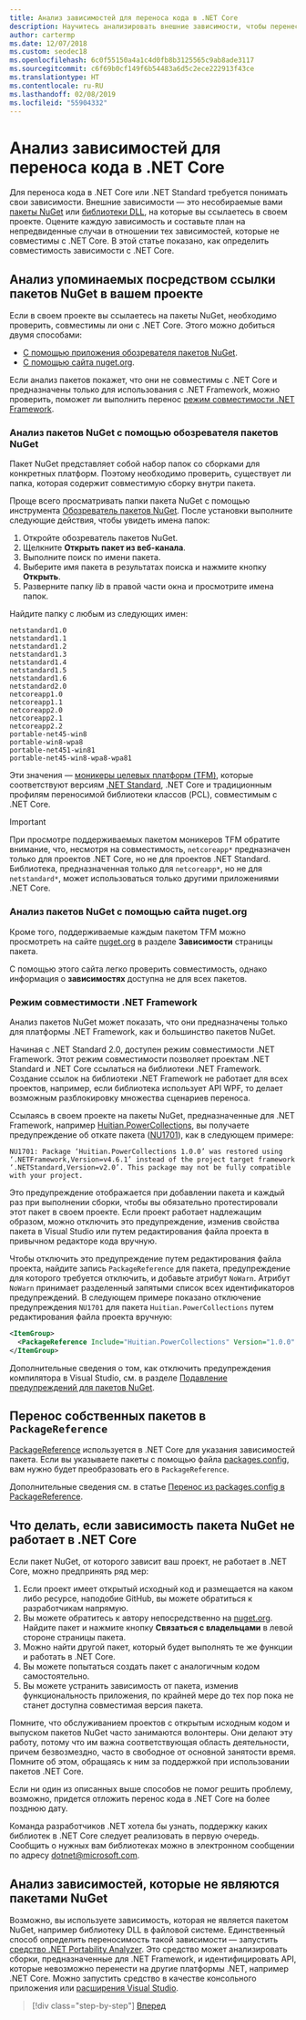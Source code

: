 ```yaml
---
title: Анализ зависимостей для переноса кода в .NET Core
description: Научитесь анализировать внешние зависимости, чтобы перенести свой проект из .NET Framework в .NET Core.
author: cartermp
ms.date: 12/07/2018
ms.custom: seodec18
ms.openlocfilehash: 6c0f55150a4a1c4d0fb8b3125565c9ab8ade3117
ms.sourcegitcommit: c6f69b0cf149f6b54483a6d5c2ece222913f43ce
ms.translationtype: HT
ms.contentlocale: ru-RU
ms.lasthandoff: 02/08/2019
ms.locfileid: "55904332"
---
```

# <a name="analyze-your-dependencies-to-port-code-to-net-core"></a>Анализ зависимостей для переноса кода в .NET Core

Для переноса кода в .NET Core или .NET Standard требуется понимать свои зависимости. Внешние зависимости — это несобираемые вами [пакеты NuGet](#analyze-referenced-nuget-packages-in-your-projects) или [библиотеки DLL](#analyze-dependencies-that-arent-nuget-packages), на которые вы ссылаетесь в своем проекте. Оцените каждую зависимость и составьте план на непредвиденные случаи в отношении тех зависимостей, которые не совместимы с .NET Core. В этой статье показано, как определить совместимость зависимости с .NET Core.

## <a name="analyze-referenced-nuget-packages-in-your-projects"></a>Анализ упоминаемых посредством ссылки пакетов NuGet в вашем проекте

Если в своем проекте вы ссылаетесь на пакеты NuGet, необходимо проверить, совместимы ли они с .NET Core.
Этого можно добиться двумя способами:

* [С помощью приложения обозревателя пакетов NuGet](#analyze-nuget-packages-using-nuget-package-explorer).
* [С помощью сайта nuget.org](#analyze-nuget-packages-using-nugetorg).

Если анализ пакетов покажет, что они не совместимы с .NET Core и предназначены только для использования с .NET Framework, можно проверить, поможет ли выполнить перенос [режим совместимости .NET Framework](#net-framework-compatibility-mode).

### <a name="analyze-nuget-packages-using-nuget-package-explorer"></a>Анализ пакетов NuGet с помощью обозревателя пакетов NuGet

Пакет NuGet представляет собой набор папок со сборками для конкретных платформ. Поэтому необходимо проверить, существует ли папка, которая содержит совместимую сборку внутри пакета.

Проще всего просматривать папки пакета NuGet с помощью инструмента [Обозреватель пакетов NuGet](https://github.com/NuGetPackageExplorer/NuGetPackageExplorer). После установки выполните следующие действия, чтобы увидеть имена папок:

1. Откройте обозреватель пакетов NuGet.
2. Щелкните **Открыть пакет из веб-канала**.
3. Выполните поиск по имени пакета.
4. Выберите имя пакета в результатах поиска и нажмите кнопку **Открыть**.
5. Разверните папку *lib* в правой части окна и просмотрите имена папок.

Найдите папку с любым из следующих имен:

```
netstandard1.0
netstandard1.1
netstandard1.2
netstandard1.3
netstandard1.4
netstandard1.5
netstandard1.6
netstandard2.0
netcoreapp1.0
netcoreapp1.1
netcoreapp2.0
netcoreapp2.1
netcoreapp2.2
portable-net45-win8
portable-win8-wpa8
portable-net451-win81
portable-net45-win8-wpa8-wpa81
```

Эти значения — [моникеры целевых платформ (TFM)](../../standard/frameworks.md), которые соответствуют версиям [.NET Standard](../../standard/net-standard.md), .NET Core и традиционным профилям переносимой библиотеки классов (PCL), совместимым с .NET Core.

> [!IMPORTANT]
> При просмотре поддерживаемых пакетом моникеров TFM обратите внимание, что, несмотря на совместимость, `netcoreapp*` предназначен только для проектов .NET Core, но не для проектов .NET Standard.
> Библиотека, предназначенная только для `netcoreapp*`, но не для `netstandard*`, может использоваться только другими приложениями .NET Core.

### <a name="analyze-nuget-packages-using-nugetorg"></a>Анализ пакетов NuGet с помощью сайта nuget.org

Кроме того, поддерживаемые каждым пакетом TFM можно просмотреть на сайте [nuget.org](https://www.nuget.org/) в разделе **Зависимости** страницы пакета.

С помощью этого сайта легко проверить совместимость, однако информация о **зависимостях** доступна не для всех пакетов.

### <a name="net-framework-compatibility-mode"></a>Режим совместимости .NET Framework

Анализ пакетов NuGet может показать, что они предназначены только для платформы .NET Framework, как и большинство пакетов NuGet.

Начиная с .NET Standard 2.0, доступен режим совместимости .NET Framework. Этот режим совместимости позволяет проектам .NET Standard и .NET Core ссылаться на библиотеки .NET Framework. Создание ссылок на библиотеки .NET Framework не работает для всех проектов, например, если библиотека использует API WPF, то делает возможным разблокировку множества сценариев переноса.

Ссылаясь в своем проекте на пакеты NuGet, предназначенные для .NET Framework, например [Huitian.PowerCollections](https://www.nuget.org/packages/Huitian.PowerCollections), вы получаете предупреждение об откате пакета ([NU1701](/nuget/reference/errors-and-warnings/nu1701)), как в следующем примере:

`NU1701: Package ‘Huitian.PowerCollections 1.0.0’ was restored using ‘.NETFramework,Version=v4.6.1’ instead of the project target framework ‘.NETStandard,Version=v2.0’. This package may not be fully compatible with your project.`

Это предупреждение отображается при добавлении пакета и каждый раз при выполнении сборки, чтобы вы обязательно протестировали этот пакет в своем проекте. Если проект работает надлежащим образом, можно отключить это предупреждение, изменив свойства пакета в Visual Studio или путем редактирования файла проекта в привычном редакторе кода вручную.

Чтобы отключить это предупреждение путем редактирования файла проекта, найдите запись `PackageReference` для пакета, предупреждение для которого требуется отключить, и добавьте атрибут `NoWarn`. Атрибут `NoWarn` принимает разделенный запятыми список всех идентификаторов предупреждений. В следующем примере показано отключение предупреждения `NU1701` для пакета `Huitian.PowerCollections` путем редактирования файла проекта вручную:

```xml
<ItemGroup>
  <PackageReference Include="Huitian.PowerCollections" Version="1.0.0" NoWarn="NU1701" />
</ItemGroup>
```

Дополнительные сведения о том, как отключить предупреждения компилятора в Visual Studio, см. в разделе [Подавление предупреждений для пакетов NuGet](/visualstudio/ide/how-to-suppress-compiler-warnings#suppress-warnings-for-nuget-packages).

## <a name="port-your-packages-to-packagereference"></a>Перенос собственных пакетов в `PackageReference`

[PackageReference](/nuget/consume-packages/package-references-in-project-files) используется в .NET Core для указания зависимостей пакета. Если вы указываете пакеты с помощью файла [packages.config](/nuget/reference/packages-config), вам нужно будет преобразовать его в `PackageReference`.

Дополнительные сведения см. в статье [Перенос из packages.config в PackageReference](/nuget/reference/migrate-packages-config-to-package-reference).

## <a name="what-to-do-when-your-nuget-package-dependency-doesnt-run-on-net-core"></a>Что делать, если зависимость пакета NuGet не работает в .NET Core

Если пакет NuGet, от которого зависит ваш проект, не работает в .NET Core, можно предпринять ряд мер:

1. Если проект имеет открытый исходный код и размещается на каком либо ресурсе, наподобие GitHub, вы можете обратиться к разработчикам напрямую.
2. Вы можете обратитесь к автору непосредственно на [nuget.org](https://www.nuget.org/). Найдите пакет и нажмите кнопку **Связаться с владельцами** в левой стороне страницы пакета.
3. Можно найти другой пакет, который будет выполнять те же функции и работать в .NET Core.
4. Вы можете попытаться создать пакет с аналогичным кодом самостоятельно.
5. Вы можете устранить зависимость от пакета, изменив функциональность приложения, по крайней мере до тех пор пока не станет доступна совместимая версия пакета.

Помните, что обслуживанием проектов с открытым исходным кодом и выпуском пакетов NuGet часто занимаются волонтеры. Они делают эту работу, потому что им важна соответствующая область деятельности, причем безвозмездно, часто в свободное от основной занятости время. Помните об этом, обращаясь к ним за поддержкой при использовании пакетов .NET Core.

Если ни один из описанных выше способов не помог решить проблему, возможно, придется отложить перенос кода в .NET Core на более позднюю дату.

Команда разработчиков .NET хотела бы узнать, поддержку каких библиотек в .NET Core следует реализовать в первую очередь. Сообщить о нужных вам библиотеках можно в электронном сообщении по адресу dotnet@microsoft.com.

## <a name="analyze-dependencies-that-arent-nuget-packages"></a>Анализ зависимостей, которые не являются пакетами NuGet

Возможно, вы используете зависимость, которая не является пакетом NuGet, например библиотеку DLL в файловой системе. Единственный способ определить переносимость такой зависимости — запустить [средство .NET Portability Analyzer](https://github.com/Microsoft/dotnet-apiport). Это средство может анализировать сборки, предназначенные для .NET Framework, и идентифицировать API, которые невозможно перенести на другие платформы .NET, например .NET Core. Можно запустить средство в качестве консольного приложения или [расширения Visual Studio](../../standard/analyzers/portability-analyzer.md).

>[!div class="step-by-step"]
>[Вперед](libraries.md)
